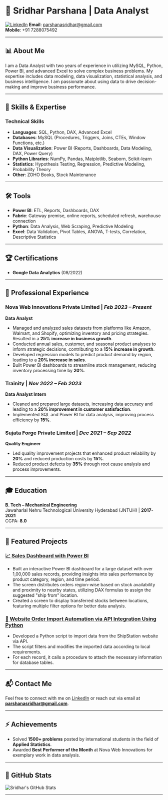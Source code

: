# 👋 Sridhar Parshana | Data Analyst

[![LinkedIn](https://img.shields.io/badge/LinkedIn-Profile-blue)](https://www.linkedin.com/in/sridharparshana)
**Email**: parshanasridhar@gmail.com  
**Mobile**: +91 7288075492  

---

## 📊 About Me

I am a Data Analyst with two years of experience in utilizing MySQL, Python, Power BI, and advanced Excel to solve complex business problems. My expertise includes data modeling, data visualization, statistical analysis, and business intelligence. I am passionate about using data to drive decision-making and improve business performance.

---

## 🚀 Skills & Expertise

### Technical Skills
- **Languages**: SQL, Python, DAX, Advanced Excel
- **Databases**: MySQL (Procedures, Triggers, Joins, CTEs, Window Functions, etc.)
- **Data Visualization**: Power BI (Reports, Dashboards, Data Modeling, DAX, Power Query)
- **Python Libraries**: NumPy, Pandas, Matplotlib, Seaborn, Scikit-learn
- **Statistics**: Hypothesis Testing, Regression, Predictive Modeling, Probability Theory
- **Other**: ZOHO Books, Stock Maintenance

---

## 🛠️ Tools
- **Power BI**: ETL, Reports, Dashboards, DAX
- **Fabric**: Gateway premise, online reports, scheduled refresh, warehouse connection
- **Python**: Data Analysis, Web Scraping, Predictive Modeling
- **Excel**: Data Validation, Pivot Tables, ANOVA, T-tests, Correlation, Descriptive Statistics

---

## 🏆 Certifications
- **Google Data Analytics** (08/2022)

---

## 💼 Professional Experience

### **Nova Web Innovations Private Limited** | _Feb 2023 – Present_  
**Data Analyst**

- Managed and analyzed sales datasets from platforms like Amazon, Walmart, and Shopify, optimizing inventory and pricing strategies. Resulted in a **25% increase in business growth**.
- Conducted annual sales, customer, and seasonal product analyses to inform strategic decisions, contributing to a **15% increase in growth**.
- Developed regression models to predict product demand by region, leading to a **20% increase in sales**.
- Built Power BI dashboards to streamline stock management, reducing inventory processing time by **20%**.

### **Trainity** | _Nov 2022 – Feb 2023_  
**Data Analyst Intern**

- Cleaned and prepared large datasets, increasing data accuracy and leading to a **20% improvement in customer satisfaction**.
- Implemented SQL and Power BI for data analysis, improving process efficiency by **15%**.

### **Sujata Forge Private Limited** | _Dec 2021 – Sep 2022_  
**Quality Engineer**

- Led quality improvement projects that enhanced product reliability by **20%** and reduced production costs by **15%**.
- Reduced product defects by **35%** through root cause analysis and process improvements.

---

## 🎓 Education

**B. Tech – Mechanical Engineering**  
Jawaharlal Nehru Technological University Hyderabad (JNTUH) | **2017-2021**  
CGPA: **8.0**

---

## 💼 Featured Projects

### [📈 Sales Dashboard with Power BI](https://github.com/sridharparshana/BI-reports/blob/myones/Interactive%20Power%20BI%20Project.pdf)
- Built an interactive Power BI dashboard for a large dataset with over 1,00,000 sales records, providing insights into sales performance by product category, region, and time period.
- The screen distributes orders region-wise based on stock availability and proximity to nearby states, utilizing DAX formulas to assign the suggested "ship from" location.
- Created a screen to display transferred stocks between locations, featuring multiple filter options for better data analysis.

### [🐍 Website Order Import Automation via API Integration Using Python](https://github.com/sridharparshana/python_projects/blob/myones/importing%20the%20orders%20using%20API.py)
- Developed a Python script to import data from the ShipStation website via API.
- The script filters and modifies the imported data according to local requirements.
- For each record, it calls a procedure to attach the necessary information for database tables.

---

## 📬 Contact Me
Feel free to connect with me on [LinkedIn](https://www.linkedin.com/in/sridharparshana) or reach out via email at **parshanasridhar@gmail.com**.

---

## ⚡ Achievements
- Solved **1500+ problems** posted by international students in the field of **Applied Statistics**.
- Awarded **Best Performer of the Month** at Nova Web Innovations for exemplary work in data analysis.

---

## 📂 GitHub Stats
![Sridhar's GitHub Stats](https://github-readme-stats.vercel.app/api?username=sridharparshana&show_icons=true&theme=radical)

---



